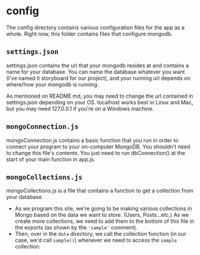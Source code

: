 # config

The config directory contains various configuration files for the app as a whole. Right now, this folder contains files that configure mongodb.

## `settings.json`

settings.json contains the url that your mongodb resides at and contains a name for your database. You can name the database whatever you want (I've named it storyboard for our project), and your running url depends on where/how your mongodb is running.

As mentioned on README.md, you may need to change the url contained in settings.json depending on your OS. localhost works best in Linux and Mac, but you may need 127.0.0.1 if you're on a Windows machine.

## `mongoConnection.js`

mongoConnection.js contains a basic function that you run in order to connect your program to your on-computer MongoDB. You shouldn't need to change this file's contents. You just need to run dbConnection() at the start of your main function in app.js.

## `mongoCollections.js`

mongoCollections.js is a file that contains a function to get a collection from your database.

* As we program this site, we're going to be making various collections in Mongo based on the data we want to store. (Users, Posts...etc.) As we create more collections, we need to add them to the bottom of this file in the exports (as shown by the `'sample'` comment).
* Then, over in the `data` directory, we call the collection function (in our case, we'd call `sample()`) whenever we need to access the `sample` collection.
